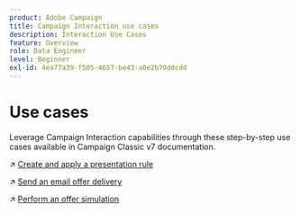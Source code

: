```yaml
---
product: Adobe Campaign
title: Campaign Interaction use cases
description: Interaction Use Cases
feature: Overview
role: Data Engineer
level: Beginner
exl-id: 4ea77a39-f505-4657-be43-a0e2b79ddcdd
---
```

# Use cases

Leverage Campaign Interaction capabilities through these step-by-step use cases available in Campaign Classic v7 documentation.

↗️ [Create and apply a presentation rule](https://experienceleague.adobe.com/docs/campaign-classic/using/managing-offers/case-study/presentation-rules.html)

↗️ [Send an email offer delivery](https://experienceleague.adobe.com/docs/campaign-classic/using/managing-offers/case-study/offers-on-an-outbound-channel.html)

↗️ [Perform an offer simulation](https://experienceleague.adobe.com/docs/campaign-classic/using/managing-offers/case-study/offers-on-an-outbound-channel.html)
